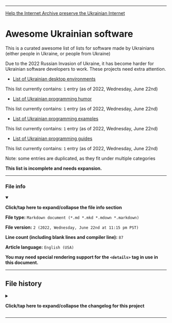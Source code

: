 
***

[Help the Internet Archive preserve the Ukrainian Internet](https://archive.org/donate)

# Awesome Ukrainian software

This is a curated awesome list of lists for software made by Ukrainians (either people in Ukraine, or people from Ukraine)

Due to the 2022 Russian Invasion of Ukraine, it has become harder for Ukrainian software developers to work. These projects need extra attention.

- [List of Ukrainian desktop environments](/Awesome-Ukrainian-Software/Lists/Desktop-Environments/README.md)

This list currently contains: `1` entry (as of 2022, Wednesday, June 22nd)

- [List of Ukrainian programming humor](/Awesome-Ukrainian-Software/Lists/Programmer-Humor/README.md)

This list currently contains: `1` entry (as of 2022, Wednesday, June 22nd)

- [List of Ukrainian programming examples](/Awesome-Ukrainian-Software/Lists/Programming-Examples/README.md)

This list currently contains: `1` entry (as of 2022, Wednesday, June 22nd)

- [List of Ukrainian programming guides](/Awesome-Ukrainian-Software/Lists/Programming-Guides/README.md)

This list currently contains: `1` entry (as of 2022, Wednesday, June 22nd)

Note: some entries are duplicated, as they fit under multiple categories

**This list is incomplete and needs expansion.**

***

### File info

<details open><summary><p lang="en"><b>Click/tap here to expand/collapse the file info section</b></p></summary>

**File type:** `Markdown document (*.md *.mkd *.mdown *.markdown)`

**File version:** `2 (2022, Wednesday, June 22nd at 11:15 pm PST)`

**Line count (including blank lines and compiler line):** `87`

**Article language:** `English (USA)`

**You may need special rendering support for the `<details>` tag in use in this document.**

</details>

***

## File history

<details><summary><p lang="en"><b>Click/tap here to expand/collapse the changelog for this project</b></p></summary>

<details><summary><p lang="en"><b>Version 1 (2022, Wednesday, June 22nd at 11:11 pm PST)</b></p></summary>

**This version was made by:** [`@seanpm2001`](https://github.com/seanpm2001/)

> Changes:

- [x] Started the file
- [x] Added the title section
- [x] Added the main list
- [x] Added the file info section
- [x] Added the file history section
- [ ] No other changes in version 1

</details>

<details><summary><p lang="en"><b>Version 2 (2022, Wednesday, June 22nd at 11:15 pm PST)</b></p></summary>

**This version was made by:** [`@seanpm2001`](https://github.com/seanpm2001/)

> Changes:

- [x] Fixed 2 broken links
- [x] Added the file info section
- [x] Added the file history section
- [ ] No other changes in version 1

</details>

</details>

***
